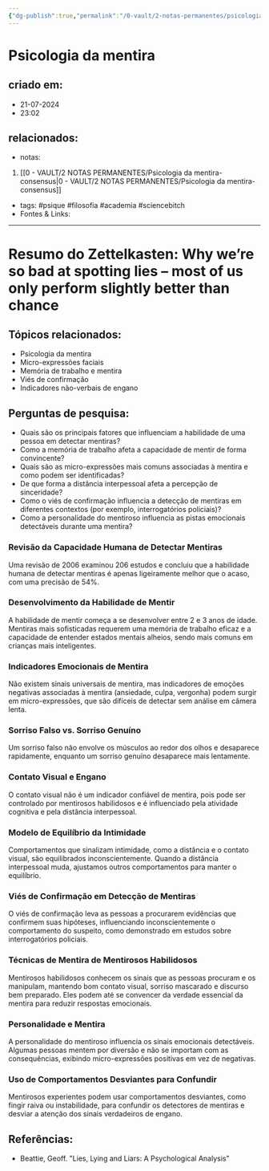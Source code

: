 ```yaml
---
{"dg-publish":true,"permalink":"/0-vault/2-notas-permanentes/psicologia-da-mentira/","tags":["psique","filosofia","academia","sciencebitch"],"dgHomeLink":true,"dgShowLocalGraph":true,"dgShowFileTree":true,"noteIcon":""}
---
```


# Psicologia da mentira

## criado em: 
- 21-07-2024
- 23:02
## relacionados:
- notas:
1. [[0 - VAULT/2 NOTAS PERMANENTES/Psicologia da mentira- consensus\|0 - VAULT/2 NOTAS PERMANENTES/Psicologia da mentira- consensus]]
- tags: #psique #filosofia #academia #sciencebitch  
- Fontes & Links: 
---
# Resumo do Zettelkasten: Why we’re so bad at spotting lies – most of us only perform slightly better than chance

## Tópicos relacionados:
- Psicologia da mentira
- Micro-expressões faciais
- Memória de trabalho e mentira
- Viés de confirmação
- Indicadores não-verbais de engano

## Perguntas de pesquisa:
- Quais são os principais fatores que influenciam a habilidade de uma pessoa em detectar mentiras?
- Como a memória de trabalho afeta a capacidade de mentir de forma convincente?
- Quais são as micro-expressões mais comuns associadas à mentira e como podem ser identificadas?
- De que forma a distância interpessoal afeta a percepção de sinceridade?
- Como o viés de confirmação influencia a detecção de mentiras em diferentes contextos (por exemplo, interrogatórios policiais)?
- Como a personalidade do mentiroso influencia as pistas emocionais detectáveis durante uma mentira?

### Revisão da Capacidade Humana de Detectar Mentiras
Uma revisão de 2006 examinou 206 estudos e concluiu que a habilidade humana de detectar mentiras é apenas ligeiramente melhor que o acaso, com uma precisão de 54%.

### Desenvolvimento da Habilidade de Mentir
A habilidade de mentir começa a se desenvolver entre 2 e 3 anos de idade. Mentiras mais sofisticadas requerem uma memória de trabalho eficaz e a capacidade de entender estados mentais alheios, sendo mais comuns em crianças mais inteligentes.

### Indicadores Emocionais de Mentira
Não existem sinais universais de mentira, mas indicadores de emoções negativas associadas à mentira (ansiedade, culpa, vergonha) podem surgir em micro-expressões, que são difíceis de detectar sem análise em câmera lenta.

### Sorriso Falso vs. Sorriso Genuíno
Um sorriso falso não envolve os músculos ao redor dos olhos e desaparece rapidamente, enquanto um sorriso genuíno desaparece mais lentamente.

### Contato Visual e Engano
O contato visual não é um indicador confiável de mentira, pois pode ser controlado por mentirosos habilidosos e é influenciado pela atividade cognitiva e pela distância interpessoal.

### Modelo de Equilíbrio da Intimidade
Comportamentos que sinalizam intimidade, como a distância e o contato visual, são equilibrados inconscientemente. Quando a distância interpessoal muda, ajustamos outros comportamentos para manter o equilíbrio.

### Viés de Confirmação em Detecção de Mentiras
O viés de confirmação leva as pessoas a procurarem evidências que confirmem suas hipóteses, influenciando inconscientemente o comportamento do suspeito, como demonstrado em estudos sobre interrogatórios policiais.

### Técnicas de Mentira de Mentirosos Habilidosos
Mentirosos habilidosos conhecem os sinais que as pessoas procuram e os manipulam, mantendo bom contato visual, sorriso mascarado e discurso bem preparado. Eles podem até se convencer da verdade essencial da mentira para reduzir respostas emocionais.

### Personalidade e Mentira
A personalidade do mentiroso influencia os sinais emocionais detectáveis. Algumas pessoas mentem por diversão e não se importam com as consequências, exibindo micro-expressões positivas em vez de negativas.

### Uso de Comportamentos Desviantes para Confundir
Mentirosos experientes podem usar comportamentos desviantes, como fingir raiva ou instabilidade, para confundir os detectores de mentiras e desviar a atenção dos sinais verdadeiros de engano.

## Referências:
- Beattie, Geoff. "Lies, Lying and Liars: A Psychological Analysis"